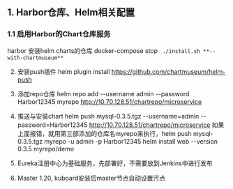  ## 1. Harbor仓库、Helm相关配置 
### 1.1 启用Harbor的Chart仓库服务
harbor 安装helm charts的仓库
  docker-compose stop
``` ./install.sh **--with-chartmuseum**```

2. 安装push插件
helm plugin install https://github.com/chartmuseum/helm-push

3. 添加repo仓库
helm repo add  --username admin --password Harbor12345 myrepo http://10.70.128.51/chartrepo/microservice

4. 推送与安装chart
helm push mysql-0.3.5.tgz --username=admin --password=Harbor12345 http://10.70.128.51/chartrepo/microservice
如果上面报错，就用第三部添加的仓库名myrepo来执行，helm push mysql-0.3.5.tgz myrepo -u admin -p Harbor12345
 helm install web --version 0.3.5 myrepo/demo


5. Eureka注册中心为基础服务，先部署好，不需要放到Jenkins中进行发布

6. Master 1.20, kuboard安装后master节点自动设置污点
